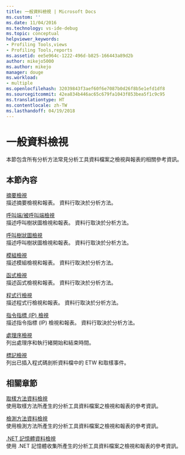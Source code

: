 ```yaml
---
title: 一般資料檢視 | Microsoft Docs
ms.custom: ''
ms.date: 11/04/2016
ms.technology: vs-ide-debug
ms.topic: conceptual
helpviewer_keywords:
- Profiling Tools,views
- Profiling Tools,reports
ms.assetid: ee5e964c-1222-496d-b825-166443a89d2b
author: mikejo5000
ms.author: mikejo
manager: douge
ms.workload:
- multiple
ms.openlocfilehash: 32039843f3aef60f6e7087b0d26f8b5e1efd1df8
ms.sourcegitcommit: 42ea834b446ac65c679fa1043f853bea5f1c9c95
ms.translationtype: HT
ms.contentlocale: zh-TW
ms.lasthandoff: 04/19/2018
---
```

# <a name="common-data-views"></a>一般資料檢視
本節包含所有分析方法常見分析工具資料檔案之檢視與報表的相關參考資訊。  
  
## <a name="in-this-section"></a>本節內容  
 [摘要檢視](../profiling/summary-view.md)  
 描述摘要檢視和報表。 資料行取決於分析方法。  
  
 [呼叫端/被呼叫端檢視](../profiling/caller-callee-view.md)  
 描述呼叫樹狀圖檢視和報表。 資料行取決於分析方法。  
  
 [呼叫樹狀圖檢視](../profiling/call-tree-view.md)  
 描述呼叫樹狀圖檢視和報表。 資料行取決於分析方法。  
  
 [模組檢視](../profiling/modules-view.md)  
 描述模組檢視和報表。 資料行取決於分析方法。  
  
 [函式檢視](../profiling/functions-view.md)  
 描述函式檢視和報表。 資料行取決於分析方法。  
  
 [程式行檢視](../profiling/lines-view.md)  
 描述程式行檢視和報表。 資料行取決於分析方法。  
  
 [指令指標 (IP) 檢視](../profiling/instruction-pointers-ips-view.md)  
 描述指令指標 (IP) 檢視和報表。 資料行取決於分析方法。  
  
 [處理序檢視](../profiling/process-view.md)  
 列出處理序和執行緒開始和結束時間。  
  
 [標記檢視](../profiling/marks-view.md)  
 列出已插入程式碼剖析資料檔中的 ETW 和取樣事件。  
  
## <a name="related-sections"></a>相關章節  
 [取樣方法資料檢視](../profiling/profiler-sampling-method-data-views.md)  
 使用取樣方法所產生的分析工具資料檔案之檢視和報表的參考資訊。  
  
 [檢測方法資料檢視](../profiling/instrumentation-method-data-views.md)  
 使用檢測方法所產生的分析工具資料檔案之檢視和報表的參考資訊。  
  
 [.NET 記憶體資料檢視](../profiling/dotnet-memory-data-views.md)  
 使用 .NET 記憶體收集所產生的分析工具資料檔案之檢視和報表的參考資訊。